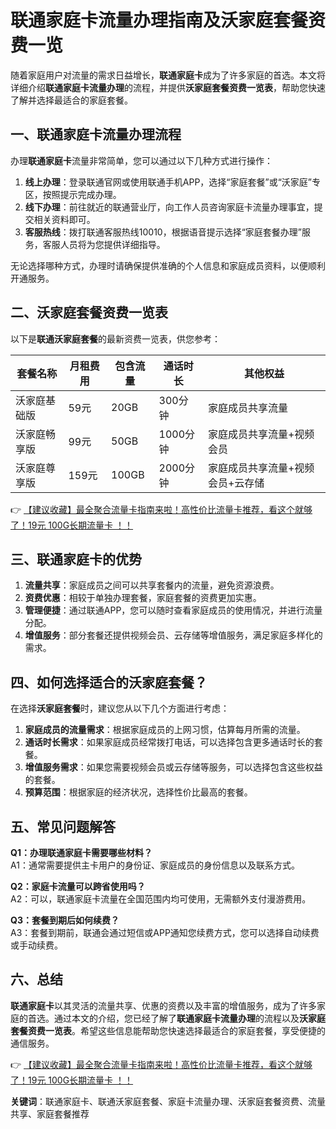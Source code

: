 # 联通家庭卡流量办理指南及沃家庭套餐资费一览

随着家庭用户对流量的需求日益增长，**联通家庭卡**成为了许多家庭的首选。本文将详细介绍**联通家庭卡流量办理**的流程，并提供**沃家庭套餐资费一览表**，帮助您快速了解并选择最适合的家庭套餐。

## 一、联通家庭卡流量办理流程

办理**联通家庭卡**流量非常简单，您可以通过以下几种方式进行操作：

1. **线上办理**：登录联通官网或使用联通手机APP，选择“家庭套餐”或“沃家庭”专区，按照提示完成办理。
2. **线下办理**：前往就近的联通营业厅，向工作人员咨询家庭卡流量办理事宜，提交相关资料即可。
3. **客服热线**：拨打联通客服热线10010，根据语音提示选择“家庭套餐办理”服务，客服人员将为您提供详细指导。

无论选择哪种方式，办理时请确保提供准确的个人信息和家庭成员资料，以便顺利开通服务。

## 二、沃家庭套餐资费一览表

以下是**联通沃家庭套餐**的最新资费一览表，供您参考：

| 套餐名称 | 月租费用 | 包含流量 | 通话时长 | 其他权益 |
| -------- | -------- | -------- | -------- | -------- |
| 沃家庭基础版 | 59元 | 20GB | 300分钟 | 家庭成员共享流量 |
| 沃家庭畅享版 | 99元 | 50GB | 1000分钟 | 家庭成员共享流量+视频会员 |
| 沃家庭尊享版 | 159元 | 100GB | 2000分钟 | 家庭成员共享流量+视频会员+云存储 |

👉 [【建议收藏】最全聚合流量卡指南来啦！高性价比流量卡推荐，看这个就够了！19元 100G长期流量卡 ！！](https://bit.ly/Liuliangka)

## 三、联通家庭卡的优势

1. **流量共享**：家庭成员之间可以共享套餐内的流量，避免资源浪费。
2. **资费优惠**：相较于单独办理套餐，家庭套餐的资费更加实惠。
3. **管理便捷**：通过联通APP，您可以随时查看家庭成员的使用情况，并进行流量分配。
4. **增值服务**：部分套餐还提供视频会员、云存储等增值服务，满足家庭多样化的需求。

## 四、如何选择适合的沃家庭套餐？

在选择**沃家庭套餐**时，建议您从以下几个方面进行考虑：

1. **家庭成员的流量需求**：根据家庭成员的上网习惯，估算每月所需的流量。
2. **通话时长需求**：如果家庭成员经常拨打电话，可以选择包含更多通话时长的套餐。
3. **增值服务需求**：如果您需要视频会员或云存储等服务，可以选择包含这些权益的套餐。
4. **预算范围**：根据家庭的经济状况，选择性价比最高的套餐。

## 五、常见问题解答

**Q1：办理联通家庭卡需要哪些材料？**  
A1：通常需要提供主卡用户的身份证、家庭成员的身份信息以及联系方式。

**Q2：家庭卡流量可以跨省使用吗？**  
A2：可以，联通家庭卡流量在全国范围内均可使用，无需额外支付漫游费用。

**Q3：套餐到期后如何续费？**  
A3：套餐到期前，联通会通过短信或APP通知您续费方式，您可以选择自动续费或手动续费。

## 六、总结

**联通家庭卡**以其灵活的流量共享、优惠的资费以及丰富的增值服务，成为了许多家庭的首选。通过本文的介绍，您已经了解了**联通家庭卡流量办理**的流程以及**沃家庭套餐资费一览表**。希望这些信息能帮助您快速选择最适合的家庭套餐，享受便捷的通信服务。

👉 [【建议收藏】最全聚合流量卡指南来啦！高性价比流量卡推荐，看这个就够了！19元 100G长期流量卡 ！！](https://bit.ly/Liuliangka)

**关键词**：联通家庭卡、联通沃家庭套餐、家庭卡流量办理、沃家庭套餐资费、流量共享、家庭套餐推荐